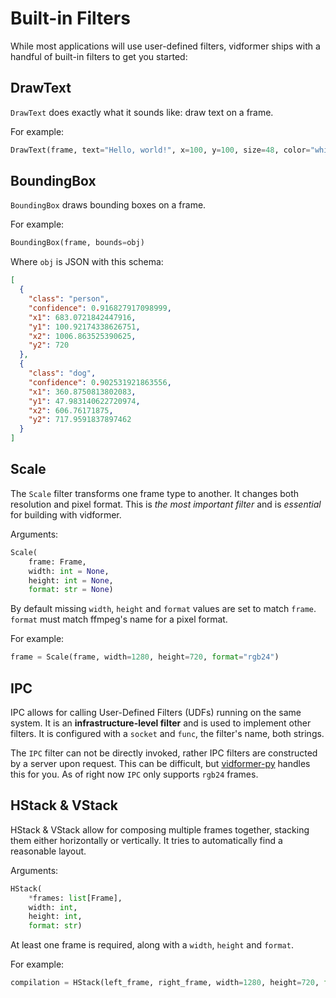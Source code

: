 # Built-in Filters

While most applications will use user-defined filters, vidformer ships with a handful of built-in filters to get you started:

## DrawText

`DrawText` does exactly what it sounds like: draw text on a frame.

For example:
```python
DrawText(frame, text="Hello, world!", x=100, y=100, size=48, color="white")
```

## BoundingBox

`BoundingBox` draws bounding boxes on a frame.

For example:
```python
BoundingBox(frame, bounds=obj)
```

Where `obj` is JSON with this schema:

```json
[
  {
    "class": "person",
    "confidence": 0.916827917098999,
    "x1": 683.0721842447916,
    "y1": 100.92174338626751,
    "x2": 1006.863525390625,
    "y2": 720
  },
  {
    "class": "dog",
    "confidence": 0.902531921863556,
    "x1": 360.8750813802083,
    "y1": 47.983140622720974,
    "x2": 606.76171875,
    "y2": 717.9591837897462
  }
]
```

## Scale

The `Scale` filter transforms one frame type to another.
It changes both resolution and pixel format.
This is *the most important filter* and is *essential* for building with vidformer.

Arguments:
```python
Scale(
    frame: Frame,
    width: int = None,
    height: int = None,
    format: str = None)
```

By default missing `width`, `height` and `format` values are set to match `frame`.
`format` must match ffmpeg's name for a pixel format.

For example:

```python
frame = Scale(frame, width=1280, height=720, format="rgb24")
```

## IPC

IPC allows for calling User-Defined Filters (UDFs) running on the same system.
It is an **infrastructure-level filter** and is used to implement other filters.
It is configured with a `socket` and `func`, the filter's name, both strings.

The `IPC` filter can not be directly invoked, rather IPC filters are constructed by a server upon request.
This can be difficult, but [vidformer-py](./vidformer-py.md) handles this for you.
As of right now `IPC` only supports `rgb24` frames.

## HStack & VStack

HStack & VStack allow for composing multiple frames together, stacking them either horizontally or vertically.
It tries to automatically find a reasonable layout.

Arguments:
```python
HStack(
    *frames: list[Frame],
    width: int,
    height: int,
    format: str)
```

At least one frame is required, along with a `width`, `height` and `format`.

For example:
```python
compilation = HStack(left_frame, right_frame, width=1280, height=720, format="rgb24")
```
